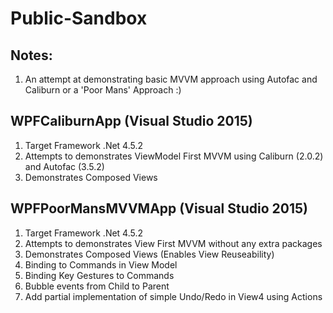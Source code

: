 # Public-Sandbox
## Notes:
1. An attempt at demonstrating basic MVVM approach using Autofac and Caliburn or a 'Poor Mans' Approach :)

## WPFCaliburnApp (Visual Studio 2015) 
1. Target Framework .Net 4.5.2
1. Attempts to demonstrates ViewModel First MVVM using Caliburn (2.0.2) and Autofac (3.5.2)
1. Demonstrates Composed Views


## WPFPoorMansMVVMApp (Visual Studio 2015)
1. Target Framework .Net 4.5.2
1. Attempts to demonstrates View First MVVM without any extra packages
1. Demonstrates Composed Views (Enables View Reuseability) 
1. Binding to Commands in View Model
1. Binding Key Gestures to Commands
1. Bubble events from Child to Parent
1. Add partial implementation of simple Undo/Redo in View4 using Actions
